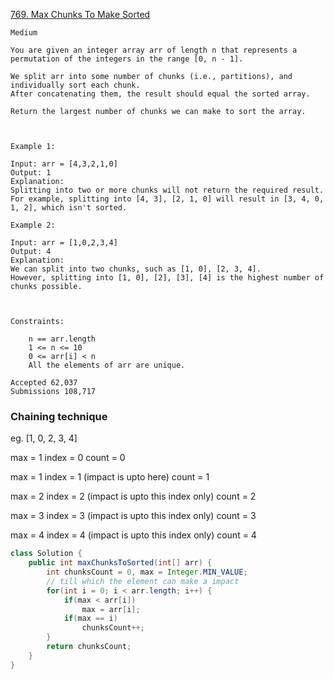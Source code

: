 [769. Max Chunks To Make Sorted](https://leetcode.com/problems/max-chunks-to-make-sorted/)
```
Medium

You are given an integer array arr of length n that represents a permutation of the integers in the range [0, n - 1].

We split arr into some number of chunks (i.e., partitions), and individually sort each chunk. 
After concatenating them, the result should equal the sorted array.

Return the largest number of chunks we can make to sort the array.

 

Example 1:

Input: arr = [4,3,2,1,0]
Output: 1
Explanation:
Splitting into two or more chunks will not return the required result.
For example, splitting into [4, 3], [2, 1, 0] will result in [3, 4, 0, 1, 2], which isn't sorted.

Example 2:

Input: arr = [1,0,2,3,4]
Output: 4
Explanation:
We can split into two chunks, such as [1, 0], [2, 3, 4].
However, splitting into [1, 0], [2], [3], [4] is the highest number of chunks possible.

 

Constraints:

    n == arr.length
    1 <= n <= 10
    0 <= arr[i] < n
    All the elements of arr are unique.

Accepted 62,037
Submissions 108,717
```
### Chaining technique
eg.
[1, 0, 2, 3, 4]

max = 1
index = 0
count = 0

max = 1
index = 1 (impact is upto here)
count = 1

max = 2
index = 2 (impact is upto this index only)
count = 2

max = 3
index = 3 (impact is upto this index only)
count = 3

max = 4
index = 4 (impact is upto this index only)
count = 4


```java
class Solution {
    public int maxChunksToSorted(int[] arr) {
        int chunksCount = 0, max = Integer.MIN_VALUE;
        // till which the element can make a impact
        for(int i = 0; i < arr.length; i++) {
            if(max < arr[i])
                max = arr[i];
            if(max == i)
                chunksCount++;
        }
        return chunksCount;
    }
}
```
